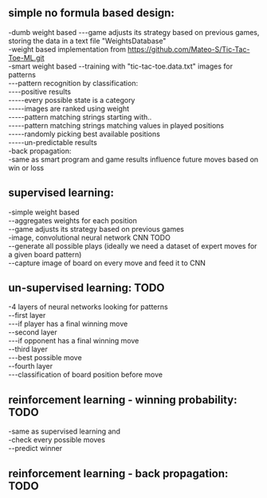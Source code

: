
simple no formula based design:
-------------------------------
-dumb weight based
---game adjusts its strategy based on previous games, storing the data in a text file "WeightsDatabase"<br>
-weight based implementation from https://github.com/Mateo-S/Tic-Tac-Toe-ML.git<br>
-smart weight based
--training with "tic-tac-toe.data.txt" images for patterns<br>
---pattern recognition by classification:<br>
----positive results<br>
-----every possible state is a category<br>
-----images are ranked using weight<br>
-----pattern matching strings starting with..<br>
-----pattern matching strings matching values in played positions<br>
-----randomly picking best available positions<br>
-----un-predictable results<br> 
-back propagation:<br>
-same as smart program and game results influence future moves based on win or loss<br>

supervised learning:
--------------------
-simple weight based<br>
--aggregates weights for each position<br>
--game adjusts its strategy based on previous games<br>
-image, convolutional neural network CNN TODO<br>
--generate all possible plays (ideally we need a dataset of expert moves for a given board pattern)<br>
--capture image of board on every move and feed it to CNN <br>

un-supervised learning:  TODO
---------------------
-4 layers of neural networks looking for patterns<br>
--first layer<br>
---if player has a final winning move<br>
--second layer<br>
---if opponent has a final winning move<br>
--third layer<br>
---best possible move<br>
--fourth layer<br>
---classification of board position before move<br>

reinforcement learning - winning probability:  TODO
---------------------------------------------
-same as supervised learning and<br> 
-check every possible moves<br>
--predict winner<br>

reinforcement learning - back propagation:  TODO
------------------------------------------